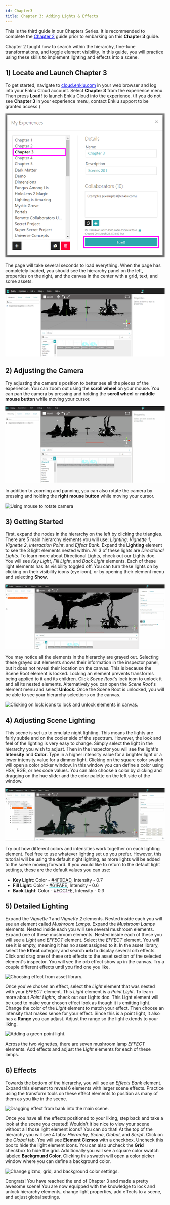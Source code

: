 ```yaml
---
id: Chapter3
title: Chapter 3: Adding Lights & Effects
---
```


This is the third guide in our Chapters Series. It is recommended to complete the <a style="color:#0000ee" href="/docs/ChaptersSeries/Chapter2" target="\_blank"><u>Chapter 2</u></a> guide prior to embarking on this **Chapter 3** guide.

Chapter 2 taught how to search within the hierarchy, fine-tune transformations, and toggle element visibility. In this guide, you will practice using these skills to implement lighting and effects into a scene.

## 1) Locate and Launch Chapter 3

To get started, navigate to <a style="color:#0000ee" href="https://cloud.enklu.com/" target="\_blank"><u>cloud.enklu.com</u></a> in your web browser and log into your Enklu Cloud account. Select **Chapter 3** from the experience menu. Then press **Load!** to launch Enklu Cloud into the experience. (If you do not see **Chapter 3** in your experience menu, contact Enklu support to be granted access.)

![List of experiences with name, description, and load button.](/img/product/Chapter3_MyExperiences.png)

The page will take several seconds to load everything. When the page has completely loaded, you should see the hierarchy panel on the left, properties on the right, and the canvas in the center with a grid, text, and some assets.

![Web Editor interface with Chapter 3 scene loaded on canvas.](/img/product/Chapter3_Main.png)

## 2) Adjusting the Camera

Try adjusting the camera's position to better see all the pieces of the experience. You can zoom out using the **scroll wheel** on your mouse. You can pan the camera by pressing and holding the **scroll wheel** or **middle mouse button** while moving your cursor.

![Using mouse to move camera around](/img/product/Chapter3_AdjustCamera.gif)

In addition to zooming and panning, you can also rotate the camera by pressing and holding the **right mouse button** while moving your cursor.

![Using mouse to rotate camera](/img/product/Chapter3_CameraRotate.gif)

## 3) Getting Started

First, expand the nodes in the hierarchy on the left by clicking the triangles. There are 5 main hierarchy elements you will use: *Lighting*, *Vignette 1*, *Vignette 2*, *Interaction Point*, and *Effect Bank*. Expand the **Lighting** element to see the 3 light elements nested within. All 3 of these lights are *Directional Lights*. To learn more about Directional Lights, check out our Lights doc. You will see *Key Light*, *Fill Light*, and *Back Light* elements. Each of these light elements has its visibility toggled off. You can turn these lights on by clicking on their visibility icons (eye icon), or by opening their element menu and selecting **Show**.

![Clicking on visibility icons to show and hide elements in canvas.](/img/product/Chapter3_HierarchyVisibility.gif)

You may notice all the elements in the hierarchy are grayed out. Selecting these grayed out elements shows their information in the inspector panel, but it does not reveal their location on the canvas. This is because the Scene Root element is locked. Locking an element prevents transforms being applied to it and its children. Click *Scene Root*'s lock icon to unlock it and all its nested elements. Alternatively you can open the *Scene Root*'s element menu and select **Unlock**. Once the Scene Root is unlocked, you will be able to see your hierarchy selections on the canvas.

![Clicking on lock icons to lock and unlock elements in canvas.](/img/product/Chapter3_HierarchyUnlock.gif)

## 4) Adjusting Scene Lighting

This scene is set up to emulate night lighting. This means the lights are fairly subtle and on the cooler side of the spectrum. However, the look and feel of the lighting is very easy to change. Simply select the light in the hierarchy you wish to adjust. Then in the inspector you will see the light's **Intensity** and **Color**. Type in a higher intensity value for a brighter light or a lower intensity value for a dimmer light. Clicking on the square color swatch will open a color picker window. In this window you can define a color using HSV, RGB, or hex code values. You can also choose a color by clicking and dragging on the hue slider and the color palette on the left side of the window.

![Choosing yellow color lights makes the scene lighting yellow.](/img/product/Chapter3_LightColor.gif)

Try out how different colors and intensities work together on each lighting element. Feel free to use whatever lighting set up you prefer. However, this tutorial will be using the default night lighting, as more lights will be added to the scene moving forward. If you would like to return to the default light settings, these are the default values you can use:

- **Key Light**: Color - <span style="text-decoration: underline #4F9DAD !important;">#4F9DAD</span>, Intensity - 0.7
- **Fill Light**: Color - <span style="text-decoration: underline #61FAFE !important;">#61FAFE</span>, Intensity - 0.6
- **Back Light**: Color - <span style="text-decoration: underline #FCC1FE !important;">#FCC1FE</span>, Intensity - 0.3

## 5) Detailed Lighting

Expand the *Vignette 1* and *Vignette 2* elements. Nested inside each you will see an element called *Mushroom Lamps*. Expand the *Mushroom Lamps* elements. Nested inside each you will see several mushroom elements. Expand one of these mushroom elements. Nested inside each of these you will see a *Light* and *EFFECT* element. Select the *EFFECT* element. You will see it is empty, meaning it has no asset assigned to it. In the asset library, select the **Effect** category and search **orb** to display several orb effects. Click and drag one of these orb effects to the asset section of the selected element's inspector. You will see the orb effect show up in the canvas. Try a couple different effects until you find one you like.

![Choosing effect from asset library.](/img/product/Chapter3_AssetEffect.gif)

Once you've chosen an effect, select the *Light* element that was nested with your *EFFECT* element. This *Light* element is a *Point Light*. To learn more about *Point Lights*, check out our Lights doc. This Light element will be used to make your chosen effect look as though it is emitting light. Change the color of the *Light* element to match your effect. Then choose an intensity that makes sense for your effect. Since this is a point light, it also has a **Range** you can adjust. Adjust the range so the light extends to your liking.

![Adding a green point light.](/img/product/Chapter3_LightEffect.gif)

Across the two vignettes, there are seven mushroom lamp *EFFECT* elements. Add effects and adjust the *Light* elements for each of these lamps.


## 6) Effects

Towards the bottom of the hierarchy, you will see an *Effects Bank* element. Expand this element to reveal 6 elements with larger scene effects. Practice using the transform tools on these effect elements to position as many of them as you like in the scene.

![Dragging effect from bank into the main scene.](/img/product/Chapter3_EffectBank.gif)

Once you have all the effects positioned to your liking, step back and take a look at the scene you created! Wouldn't it be nice to view your scene without all those light element icons? You can do that! At the top of the hierarchy you will see 4 tabs: *Hierarchy*, *Scene*, *Global*, and *Script*. Click on the *Global* tab. You will see **Element Gizmos** with a checkbox. Uncheck this box to hide the light element icons. You can also uncheck the **Grid** checkbox to hide the grid. Additionally you will see a square color swatch labeled **Background Color**. Clicking this swatch will open a color picker window where you can define a background color.

![Change gizmo, grid, and background color settings.](/img/product/Chapter3_FinalScene.gif)

Congrats! You have reached the end of Chapter 3 and made a pretty awesome scene! You are now equipped with the knowledge to lock and unlock hierarchy elements, change light properties, add effects to a scene, and adjust global settings.

